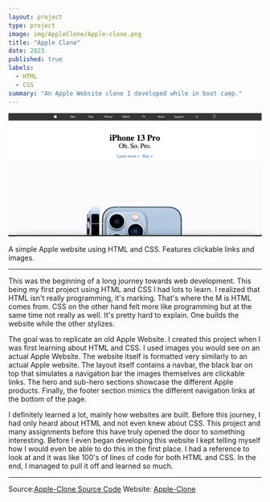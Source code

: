 ```yaml
---
layout: project
type: project
image: img/AppleClone/Apple-clone.png
title: "Apple Clone"
date: 2023
published: true
labels:
  - HTML
  - CSS
summary: "An Apple Website clone I developed while in boot camp."
---
```


<img class="img-fluid" src="../img/AppleClone/Apple-Clone-head.png">

A simple Apple website using HTML and CSS. Features clickable links and images.   

<hr>


<p> This was the beginning of a long journey towards web development. This being my first project using HTML and CSS I had lots to learn. I realized that HTML isn't really programming, it's marking. That's where the M is HTML comes from. CSS on the other hand felt more like programming but at the same time not really as well. It's pretty hard to explain. One builds the website while the other stylizes.</p>

<p>The goal was to replicate an old Apple Website. I created this project when I was first learning about HTML and CSS. I used images you would see on an actual Apple Website. The website itself is formatted very similarly to an actual Apple website. The layout itself contains a navbar, the black bar on top that simulates a navigation bar the images themselves are clickable links. The hero and sub-hero sections showcase the different Apple products. Finally, the footer section mimics the different navigation links at the bottom of the page. </p>

<p> I definitely learned a lot, mainly how websites are built. Before this journey, I had only heard about HTML and not even knew about CSS. This project and many assignments before this have truly opened the door to something interesting. Before I even began developing this website I kept telling myself how I would even be able to do this in the first place. I had a reference to look at and it was like 100's of lines of code for both HTML and CSS. In the end, I managed to pull it off and learned so much.</p>

<hr>
Source:<a href="https://github.com/wualvin2021/Source-Codes/tree/main/apple_clone"><i class="Source Code"></i>Apple-Clone Source Code</a>
Website: <a href="https://wu-alvin-apple-clone.netlify.app/"><i class="large github icon "></i>Apple-Clone</a>
